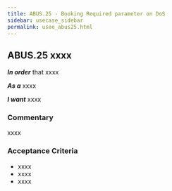 ```yaml
---
title: ABUS.25 - Booking Required parameter on DoS
sidebar: usecase_sidebar
permalink: usee_abus25.html
---
```


## ABUS.25 xxxx
**_In order_** that xxxx

**_As a_** xxxx

**_I want_** xxxx

### Commentary
xxxx

### Acceptance Criteria
* xxxx
* xxxx
* xxxx
